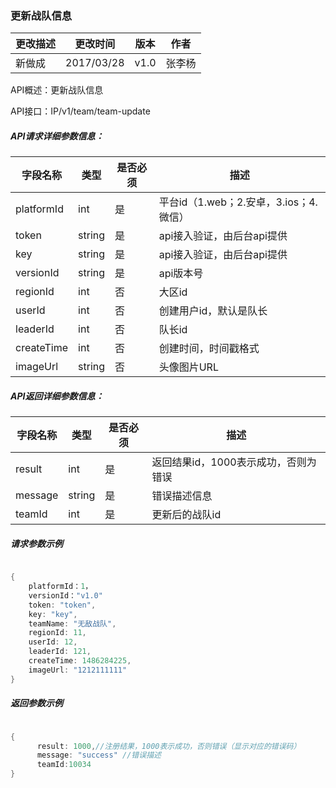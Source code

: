 ### 更新战队信息


| 更改描述 | 更改时间 | 版本 | 作者 |
|--------|--------|--------|--------|
| 新做成| 2017/03/28  |v1.0|张李杨|


API概述：更新战队信息

API接口：IP/v1/team/team-update




##### API请求详细参数信息：


| 字段名称 | 类型 |是否必须|描述|
|--------|--------|--------|--------|
|  platformId |    int    |是|平台id（1.web；2.安卓，3.ios；4.微信）|
|  token |   string |是|api接入验证，由后台api提供|
|  key |   string |是|api接入验证，由后台api提供|
|  versionId |   string |是|api版本号|
|  regionId |   int |否|大区id|
|  userId |   int |否|创建用户id，默认是队长|
|  leaderId |   int |否|队长id|
|  createTime |   int |否|创建时间，时间戳格式|
|  imageUrl |   string |否|头像图片URL|


##### API返回详细参数信息：


| 字段名称 | 类型 |是否必须|描述|
|--------|--------|--------|--------|
|  result |    int    |是|返回结果id，1000表示成功，否则为错误|
|  message |   string |是|错误描述信息|
|  teamId |   int |是|更新后的战队id|


##### 请求参数示例


```go

{
    platformId：1，
    versionId："v1.0"
    token: "token",
    key: "key",
    teamName: "无敌战队",
    regionId: 11,
    userId: 12,
    leaderId: 121,
    createTime: 1486284225,
    imageUrl: "1212111111"
}

```

##### 返回参数示例


```go

{
      result: 1000,//注册结果，1000表示成功，否则错误（显示对应的错误码）
      message: "success" //错误描述
      teamId:10034
}

```